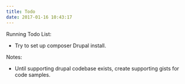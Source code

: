 ```yaml
---
title: Todo
date: 2017-01-16 10:43:17
---
```


Running Todo List:
* Try to set up composer Drupal install.

Notes:
* Until supporting drupal codebase exists, create supporting gists for code samples. 